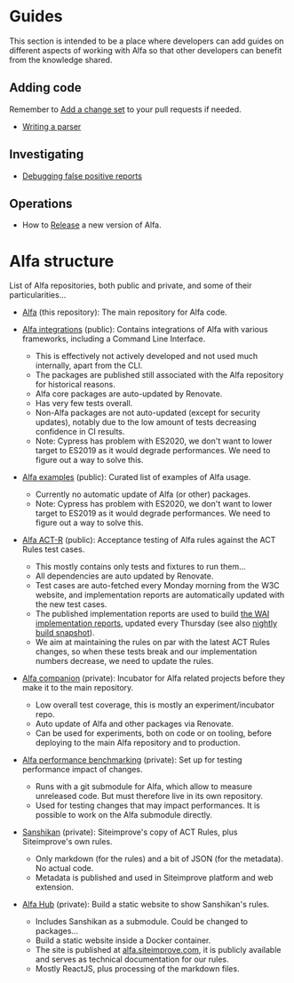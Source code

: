 # Guides

This section is intended to be a place where developers can add guides on different aspects of working with Alfa so that other developers can benefit from the knowledge shared.

## Adding code

Remember to [Add a change set](changeset.md) to your pull requests if needed.

- [Writing a parser](writing-a-parser.md)

## Investigating

* [Debugging false positive reports](debugging.md)

## Operations

* How to [Release](releasing.md) a new version of Alfa.  

# Alfa structure

List of Alfa repositories, both public and private, and some of their particularities…

* [Alfa](https://github.com/Siteimprove/alfa) (this repository): The main repository for Alfa code.

* [Alfa integrations](https://github.com/Siteimprove/alfa-integrations) (public): Contains integrations of Alfa with various frameworks, including a Command Line Interface.
  * This is effectively not actively developed and not used much internally, apart from the CLI.
  * The packages are published still associated with the Alfa repository for historical reasons.
  * Alfa core packages are auto-updated by Renovate.
  * Has very few tests overall.
  * Non-Alfa packages are not auto-updated (except for security updates), notably due to the low amount of tests decreasing confidence in CI results.
  * Note: Cypress has problem with ES2020, we don't want to lower target to ES2019 as it would degrade performances. We need to figure out a way to solve this.

* [Alfa examples](https://github.com/Siteimprove/alfa-examples) (public): Curated list of examples of Alfa usage.
  * Currently no automatic update of Alfa (or other) packages.
  * Note: Cypress has problem with ES2020, we don't want to lower target to ES2019 as it would degrade performances. We need to figure out a way to solve this.
  
* [Alfa ACT-R](https://github.com/Siteimprove/alfa-act-r) (public): Acceptance testing of Alfa rules against the ACT Rules test cases.
  * This mostly contains only tests and fixtures to run them…
  * All dependencies are auto updated by Renovate.
  * Test cases are auto-fetched every Monday morning from the W3C website, and implementation reports are automatically updated with the new test cases.
  * The published implementation reports are used to build [the WAI implementation reports](https://www.w3.org/WAI/standards-guidelines/act/implementations/), updated every Thursday (see also [nightly build snapshot](https://wai-wcag-act-rules.netlify.app/standards-guidelines/act/implementations/)).
  * We aim at maintaining the rules on par with the latest ACT Rules changes, so when these tests break and our implementation numbers decrease, we need to update the rules.

* [Alfa companion](https://github.com/Siteimprove/alfa-companion) (private): Incubator for Alfa related projects before they make it to the main repository.
  * Low overall test coverage, this is mostly an experiment/incubator repo.
  * Auto update of Alfa and other packages via Renovate.
  * Can be used for experiments, both on code or on tooling, before deploying to the main Alfa repository and to production. 

* [Alfa performance benchmarking](https://github.com/Siteimprove/alfa-performance-benchmarking) (private): Set up for testing performance impact of changes.
  * Runs with a git submodule for Alfa, which allow to measure unreleased code. But must therefore live in its own repository.
  * Used for testing changes that may impact performances. It is possible to work on the Alfa submodule directly.

* [Sanshikan](https://github.com/Siteimprove/sanshikan) (private): Siteimprove's copy of ACT Rules, plus Siteimprove's own rules.
  * Only markdown (for the rules) and a bit of JSON (for the metadata). No actual code.
  * Metadata is published and used in Siteimprove platform and web extension.

* [Alfa Hub](https://github.com/Siteimprove/alfa-hub) (private): Build a static website to show Sanshikan's rules.
  * Includes Sanshikan as a submodule. Could be changed to packages…
  * Build a static website inside a Docker container.
  * The site is published at [alfa.siteimprove.com](https://alfa.siteimprove.com/), it is publicly available and serves as technical documentation for our rules.
  * Mostly ReactJS, plus processing of the markdown files.
